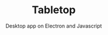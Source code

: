 ---
layout: default
modal-id: 6
img: collab.png
img-alt: Tabletop is a desktop app on Electron, NodeJS, and Javascript
thumbnail: tabletop.png
title: Tabletop
subtitle: Desktop app on Electron and Javascript
description: Tabletop is a desktop app for the Bloc Educational API. Students can send messages, submit projects, and view mentor schedules.
project-date: July 2017
framework: Electron, Node.js, Javascript
repository: tabletop
link: https://github.com/jestann/tabletop 
---